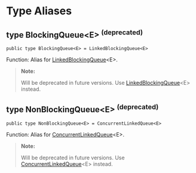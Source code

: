 # Type Aliases

## type BlockingQueue\<E> <sup>(deprecated)</sup>

```cangjie
public type BlockingQueue<E> = LinkedBlockingQueue<E>
```

Function: Alias for [LinkedBlockingQueue](../collection_concurrent_package_api/collection_concurrent_class.md#class-linkedblockingqueuee)\<E>.

> **Note:**
>
> Will be deprecated in future versions. Use [LinkedBlockingQueue](./collection_concurrent_class.md#class-linkedblockingqueuee)\<E> instead.

## type NonBlockingQueue\<E> <sup>(deprecated)</sup>

```cangjie
public type NonBlockingQueue<E> = ConcurrentLinkedQueue<E>
```

Function: Alias for [ConcurrentLinkedQueue](../collection_concurrent_package_api/collection_concurrent_class.md#class-concurrentlinkedqueuee)\<E>.

> **Note:**
>
> Will be deprecated in future versions. Use [ConcurrentLinkedQueue](../collection_concurrent_package_api/collection_concurrent_class.md#class-concurrentlinkedqueuee)\<E> instead.